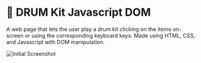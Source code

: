 # :drum: DRUM Kit Javascript DOM
 A web page that lets the user play a drum kit clicking on the items on-screen or using the corresponding keyboard keys. Made using HTML, CSS, and Javascript with DOM manipulation.
 
 ![Initial Screenshot](https://i.imgur.com/MAkr5Tv.png)
